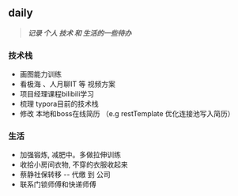 ## daily

> ***记录 个人 技术 和 生活的一些待办***



### 技术栈

- 画图能力训练
- 看极海 、人月聊IT 等 视频方案
- 项目经理课程bilibili学习
- 梳理 typora目前的技术栈
- 修改 本地和boss在线简历 （e.g restTemplate 优化连接池写入简历）

### 生活

- 加强锻炼, 减肥中。多做拉伸训练
- 收拾小房间衣物, 不穿的衣服收起来
- 蔡静社保转移 -- 代缴 到 公司
- 联系门锁师傅和快递师傅